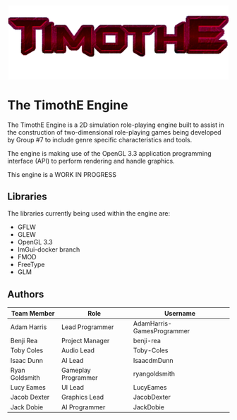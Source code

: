<p align="center">
<img width="500" src="https://github.com/Timothy-Needs-to-Die/TimothE/blob/d42c760a7e2f53a3ae6db48032a8a797655e50ae/TimothE/Resources/Images/TimothE%20Red.png" alt="TimothE Logo">
</p>

# The TimothE Engine

The TimothE Engine is a 2D simulation role-playing engine built to assist in the construction of two-dimensional role-playing games being developed by Group #7 to include genre specific characteristics and tools. 

The engine is making use of the OpenGL 3.3 application programming interface (API) to perform rendering and handle graphics.

This engine is a WORK IN PROGRESS

## Libraries

The libraries currently being used within the engine are:

- GFLW
- GLEW
- OpenGL 3.3
- ImGui-docker branch
- FMOD
- FreeType
- GLM

## Authors
| Team Member | Role | Username |
| -------------- | ----------- | ----------- |
| Adam Harris | Lead Programmer | AdamHarris-GamesProgrammer |
| Benji Rea | Project Manager | benji-rea |
| Toby Coles | Audio Lead | Toby-Coles |
| Isaac Dunn | AI Lead | IsaacdmDunn |
| Ryan Goldsmith | Gameplay Programmer | ryangoldsmith |
| Lucy Eames | UI Lead | LucyEames |
| Jacob Dexter | Graphics Lead | JacobDexter |
| Jack Dobie | AI Programmer | JackDobie |


